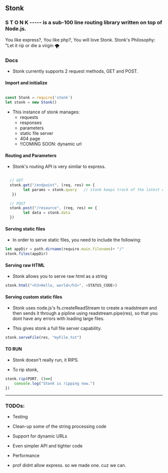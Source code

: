 ## Stonk

### S T O N K ----- is a sub-100 line routing library written on top of Node.js.


You like express?, You like php?, You will love Stonk.
Stonk's Philosophy: "Let it rip or die a virgin 🌪 



### Docs

* Stonk currently supports 2 request methods, GET and POST.


#### Import and initialize

```javascript

const Stonk = require('stonk')
let stonk = new Stonk()
```

- This instance of stonk manages:
    - requests
    - responses
    - parameters
    - static file server
    - 404 page
    - !!COMING SOON: dynamic url

 

#### Routing and Parameters

- Stonk's routing API is very similar to express.

```javascript
  
  // GET
  stonk.get("/endpoint", (req, res) => {        
        let params = stonk.query   // stonk keeps track of the latest query params
   })

  // POST
  stonk.post("/resource", (req, res) => {
        let data = stonk.data  
  })

```

#### Serving static files

- In order to serve static files, you need to include the following:

```javascript
let appDir = path.dirname(require.main.filename)+ "/"
stonk.files(appDir)

```

#### Serving raw HTML

- Stonk allows you to serve raw html as a string

```javascript
stonk.html("<h3>Hello, world</h3>", <STATUS_CODE>)

```

#### Serving custom static files

- Stonk uses node.js's fs.createReadStream to create a readstream and then sends it through a 
pipline using readstream.pipe(res), so that you dont have any errors with loading large files.


- This gives stonk a full file server capability.

```javascript
stonk.serveFile(res, "myFile.txt")
```



#### TO RUN

- Stonk doesn't really run, it RIPS.

- To rip stonk,

```javascript
stonk.rip(PORT, ()=>{
    console.log("Stonk is ripping now.")
})
```

-----

### TODOs:

- Testing
- Clean-up some of the string processing code
- Support for dynamic URLs
- Even simpler API and tighter code
- Performance




- prof didnt allow express. so we made one. cuz we can.



